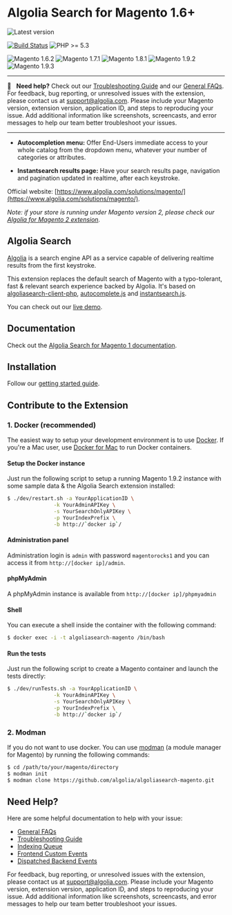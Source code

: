 Algolia Search for Magento 1.6+
==================

![Latest version](https://img.shields.io/badge/latest-1.18.0-green.svg)

[![Build Status](https://travis-ci.org/algolia/algoliasearch-magento.svg?branch=master)](https://travis-ci.org/algolia/algoliasearch-magento)
![PHP >= 5.3](https://img.shields.io/badge/php-%3E=5.3-green.svg)

![Magento 1.6.2](https://img.shields.io/badge/magento-1.6.2-blue.svg)
![Magento 1.7.1](https://img.shields.io/badge/magento-1.7.1-blue.svg)
![Magento 1.8.1](https://img.shields.io/badge/magento-1.8.1-blue.svg)
![Magento 1.9.2](https://img.shields.io/badge/magento-1.9.2-blue.svg)
![Magento 1.9.3](https://img.shields.io/badge/magento-1.9.3-blue.svg)

-------

🔎  &nbsp; **Need help?** Check out our [Troubleshooting Guide](https://www.algolia.com/doc/integration/magento-1/troubleshooting/data-indexes-queues/) and our [General FAQs](https://www.algolia.com/doc/integration/magento-1/troubleshooting/general-faq/). For feedback, bug reporting, or unresolved issues with the extension, please contact us at [support@algolia.com](mailto:support@algolia.com). Please include your Magento version, extension version, application ID, and steps to reproducing your issue. Add additional information like screenshots, screencasts, and error messages to help our team better troubleshoot your issues.

-------

- **Autocompletion menu:** Offer End-Users immediate access to your whole catalog from the dropdown menu, whatever your number of categories or attributes.

- **Instantsearch results page:** Have your search results page, navigation and pagination updated in realtime, after each keystroke.

Official website: [https://www.algolia.com/solutions/magento/](https://www.algolia.com/solutions/magento/).

*Note: if your store is running under Magento version 2, please check our [Algolia for Magento 2 extension](https://github.com/algolia/algoliasearch-magento-2).*

Algolia Search
--------------

[Algolia](http://www.algolia.com) is a search engine API as a service capable of delivering realtime results from the first keystroke.

This extension replaces the default search of Magento with a typo-tolerant, fast & relevant search experience backed by Algolia. It's based on [algoliasearch-client-php](https://github.com/algolia/algoliasearch-client-php), [autocomplete.js](https://github.com/algolia/autocomplete.js) and [instantsearch.js](https://github.com/algolia/instantsearch.js).

You can check out our [live demo](https://magento.algolia.com).

Documentation
--------------

Check out the [Algolia Search for Magento 1 documentation](https://www.algolia.com/doc/integration/magento-1/getting-started/quick-start/).

Installation
------------

Follow our [getting started guide](https://www.algolia.com/doc/integration/magento-1/getting-started/quick-start/).

Contribute to the Extension
------------

### 1. Docker (recommended)

The easiest way to setup your development environment is to use [Docker](https://www.docker.com/). If you're a Mac user, use [Docker for Mac](https://docs.docker.com/engine/installation/mac/) to run Docker containers.

#### Setup the Docker instance

Just run the following script to setup a running Magento 1.9.2 instance with some sample data & the Algolia Search extension installed:

```sh
$ ./dev/restart.sh -a YourApplicationID \
               -k YourAdminAPIKey \
               -s YourSearchOnlyAPIKey \
               -p YourIndexPrefix \
               -b http://`docker ip`/
```

#### Administration panel

Administration login is `admin` with password `magentorocks1` and you can access it from `http://[docker ip]/admin`.

#### phpMyAdmin

A phpMyAdmin instance is available from `http://[docker ip]/phpmyadmin`

#### Shell

You can execute a shell inside the container with the following command:

```sh
$ docker exec -i -t algoliasearch-magento /bin/bash
```

#### Run the tests

Just run the following script to create a Magento container and launch the tests directly:

```sh
$ ./dev/runTests.sh -a YourApplicationID \
               -k YourAdminAPIKey \
               -s YourSearchOnlyAPIKey \
               -p YourIndexPrefix \
               -b http://`docker ip`/
```

### 2. Modman

If you do not want to use docker. You can use [modman](https://github.com/colinmollenhour/modman) (a module manager for Magento) by running the following commands:

```sh
$ cd /path/to/your/magento/directory
$ modman init
$ modman clone https://github.com/algolia/algoliasearch-magento.git
```

Need Help?
------------
Here are some helpful documentation to help with your issue:

- [General FAQs](https://www.algolia.com/doc/integration/magento-1/troubleshooting/general-faq/)
- [Troubleshooting Guide](https://www.algolia.com/doc/integration/magento-1/troubleshooting/data-indexes-queues/)
- [Indexing Queue](https://www.algolia.com/doc/integration/magento-1/how-it-works/indexing-queue/)
- [Frontend Custom Events](https://www.algolia.com/doc/integration/magento-1/customize/custom-front-end-events/)
- [Dispatched Backend Events](https://www.algolia.com/doc/integration/magento-1/customize/custom-back-end-events/)

For feedback, bug reporting, or unresolved issues with the extension, please contact us at [support@algolia.com](mailto:support@algolia.com). Please include your Magento version, extension version, application ID, and steps to reproducing your issue. Add additional information like screenshots, screencasts, and error messages to help our team better troubleshoot your issues.
